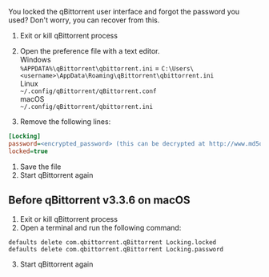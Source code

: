 You locked the qBittorrent user interface and forgot the password you used?
Don't worry, you can recover from this.

1. Exit or kill qBittorrent process
1. Open the preference file with a text editor.<br/>
Windows<br/>`%APPDATA%\qBittorrent\qbittorrent.ini` = `C:\Users\<username>\AppData\Roaming\qBittorrent\qbittorrent.ini`<br/>
Linux<br/>`~/.config/qBittorrent/qBittorrent.conf`<br/>
macOS<br/>`~/.config/qBittorrent/qbittorrent.ini`<br/>

1. Remove the following lines:

 ```ini
[Locking]
password=<encrypted_password> (this can be decrypted at http://www.md5online.org/)
locked=true
```
1. Save the file
1.  Start qBittorrent again


## Before qBittorrent v3.3.6 on macOS
1. Exit or kill qBittorrent process
2. Open a terminal and run the following command:

 ```shell
defaults delete com.qbittorrent.qBittorrent Locking.locked
defaults delete com.qbittorrent.qBittorrent Locking.password
```
3. Start qBittorrent again
